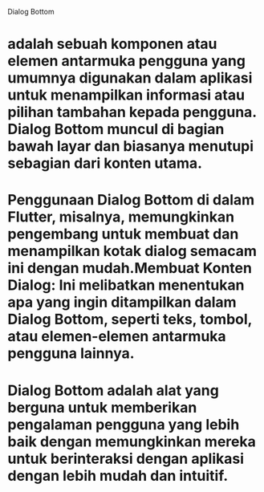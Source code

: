 Dialog Bottom

# adalah sebuah komponen atau elemen antarmuka pengguna yang umumnya digunakan dalam aplikasi untuk menampilkan informasi atau pilihan tambahan kepada pengguna. Dialog Bottom muncul di bagian bawah layar dan biasanya menutupi sebagian dari konten utama.

# Penggunaan Dialog Bottom di dalam Flutter, misalnya, memungkinkan pengembang untuk membuat dan menampilkan kotak dialog semacam ini dengan mudah.Membuat Konten Dialog: Ini melibatkan menentukan apa yang ingin ditampilkan dalam Dialog Bottom, seperti teks, tombol, atau elemen-elemen antarmuka pengguna lainnya.

# Dialog Bottom adalah alat yang berguna untuk memberikan pengalaman pengguna yang lebih baik dengan memungkinkan mereka untuk berinteraksi dengan aplikasi dengan lebih mudah dan intuitif.